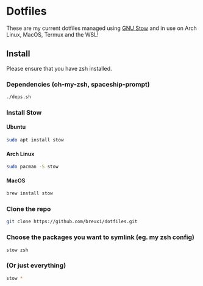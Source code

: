 # Dotfiles
These are my current dotfiles managed using [GNU Stow](https://www.gnu.org/software/stow/) and in use on Arch Linux, MacOS, Termux and the WSL!

## Install

Please ensure that you have zsh installed.

### Dependencies (oh-my-zsh, spaceship-prompt)
```bash
./deps.sh
```

### Install Stow

#### Ubuntu
```bash
sudo apt install stow
```
#### Arch Linux
```bash
sudo pacman -S stow
```
#### MacOS
```bash
brew install stow
```

### Clone the repo
```bash
git clone https://github.com/breuxi/dotfiles.git
```

### Choose the packages you want to symlink (eg. my zsh config)
```bash
stow zsh
```

### (Or just everything)
```bash
stow *
```


